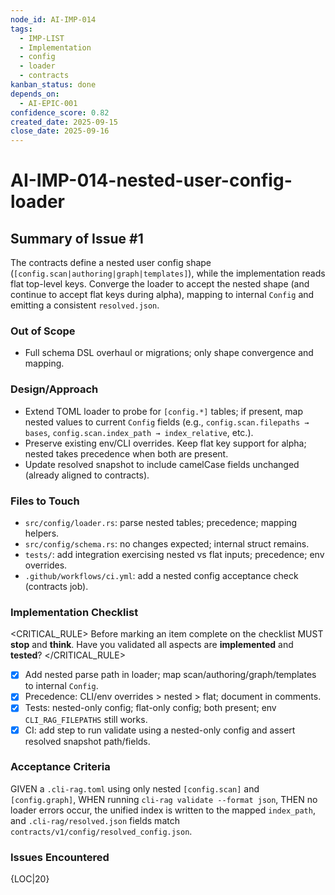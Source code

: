 ```yaml
---
node_id: AI-IMP-014
tags:
  - IMP-LIST
  - Implementation
  - config
  - loader
  - contracts
kanban_status: done
depends_on:
  - AI-EPIC-001
confidence_score: 0.82
created_date: 2025-09-15
close_date: 2025-09-16
---
```


# AI-IMP-014-nested-user-config-loader

## Summary of Issue #1
The contracts define a nested user config shape (`[config.scan|authoring|graph|templates]`), while the implementation reads flat top-level keys. Converge the loader to accept the nested shape (and continue to accept flat keys during alpha), mapping to internal `Config` and emitting a consistent `resolved.json`.

### Out of Scope
- Full schema DSL overhaul or migrations; only shape convergence and mapping.

### Design/Approach
- Extend TOML loader to probe for `[config.*]` tables; if present, map nested values to current `Config` fields (e.g., `config.scan.filepaths → bases`, `config.scan.index_path → index_relative`, etc.).
- Preserve existing env/CLI overrides. Keep flat key support for alpha; nested takes precedence when both are present.
- Update resolved snapshot to include camelCase fields unchanged (already aligned to contracts).

### Files to Touch
- `src/config/loader.rs`: parse nested tables; precedence; mapping helpers.
- `src/config/schema.rs`: no changes expected; internal struct remains.
- `tests/`: add integration exercising nested vs flat inputs; precedence; env overrides.
- `.github/workflows/ci.yml`: add a nested config acceptance check (contracts job).

### Implementation Checklist

<CRITICAL_RULE>
Before marking an item complete on the checklist MUST **stop** and **think**. Have you validated all aspects are **implemented** and **tested**? 
</CRITICAL_RULE>

- [x] Add nested parse path in loader; map scan/authoring/graph/templates to internal `Config`.
- [x] Precedence: CLI/env overrides > nested > flat; document in comments.
- [x] Tests: nested-only config; flat-only config; both present; env `CLI_RAG_FILEPATHS` still works.
- [x] CI: add step to run validate using a nested-only config and assert resolved snapshot path/fields.

### Acceptance Criteria
GIVEN a `.cli-rag.toml` using only nested `[config.scan]` and `[config.graph]`, WHEN running `cli-rag validate --format json`, THEN no loader errors occur, the unified index is written to the mapped `index_path`, and `.cli-rag/resolved.json` fields match `contracts/v1/config/resolved_config.json`.

### Issues Encountered
{LOC|20}
